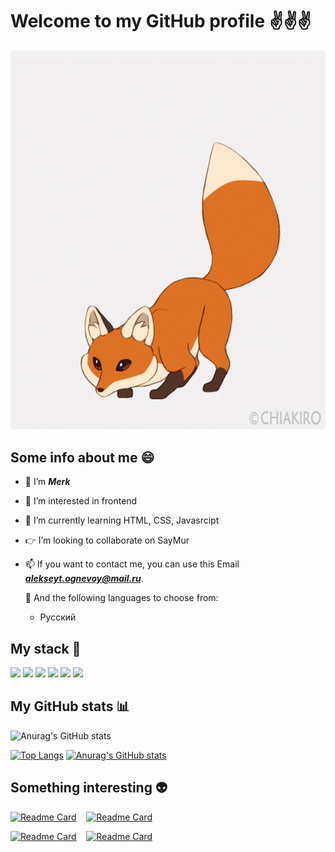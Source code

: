 # Welcome to my GitHub profile ✌️✌️✌️

![](https://github.com/Merck-web/Merck-web/blob/main/1.gif)
## Some info about me 😄
- 👋 I’m ***Merk*** 
- 👀 I’m interested in frontend 
- 🌱 I’m currently learning HTML, CSS, Javasrcipt
- 👉 I’m looking to collaborate on SayMur
- 📫 If you want to contact me, you can use this Email ***alekseyt.ognevoy@mail.ru***. 
   
   📄 And the following languages ​​to choose from:
   <ul>
   <li>
      Русский
   </li>
   </ul>
## My stack 🦊
![](https://camo.githubusercontent.com/60c43d8b0424c6c2fc5080f76db747aacec85a375c39ce2835622cc03a608059/68747470733a2f2f696d672e736869656c64732e696f2f62616467652f77656273746f726d2d3134333f7374796c653d666f722d7468652d6261646765266c6f676f3d77656273746f726d266c6f676f436f6c6f723d776869746526636f6c6f723d626c61636b)
![](https://camo.githubusercontent.com/ee71fcc1aa3d059265517741dffc4161922fd744377e7a5f07c43381d0aa9aac/68747470733a2f2f696d672e736869656c64732e696f2f62616467652f747970657363726970742d2532333030374143432e7376673f7374796c653d666f722d7468652d6261646765266c6f676f3d74797065736372697074266c6f676f436f6c6f723d7768697465)
![](https://camo.githubusercontent.com/8855980a487f9e31426fbfc2cbbfdda5aa3b7f1d390e262e652e639e911b3d87/68747470733a2f2f696d672e736869656c64732e696f2f62616467652f6e6573746a732d2532334530323334452e7376673f7374796c653d666f722d7468652d6261646765266c6f676f3d6e6573746a73266c6f676f436f6c6f723d7768697465)
![](https://camo.githubusercontent.com/29e7fc6c62f61f432d3852fbfa4190ff07f397ca3bde27a8196bcd5beae3ff77/68747470733a2f2f696d672e736869656c64732e696f2f62616467652f706f7374677265732d2532333331363139322e7376673f7374796c653d666f722d7468652d6261646765266c6f676f3d706f737467726573716c266c6f676f436f6c6f723d7768697465)
![](https://camo.githubusercontent.com/a55f80b8372a9cc1cb4142bd7f9ff63cdee2884ace71c5a68a66e905e569dff8/68747470733a2f2f696d672e736869656c64732e696f2f62616467652f506f73746d616e2d4646364333373f7374796c653d666f722d7468652d6261646765266c6f676f3d706f73746d616e266c6f676f436f6c6f723d726564)
![](https://camo.githubusercontent.com/ec0d32e85caf4723d5182a75338c89f85a2c3679aed0c46c9ee9fd1c8dc2a316/68747470733a2f2f696d672e736869656c64732e696f2f62616467652f6769742d2532334630353033332e7376673f7374796c653d666f722d7468652d6261646765266c6f676f3d676974266c6f676f436f6c6f723d7768697465)
## My GitHub stats 📊
   ![Anurag's GitHub stats](https://github-readme-stats.vercel.app/api?username=Merck-web&show_icons=true&theme=blue-green)
   
   [![Top Langs](https://github-readme-stats.vercel.app/api/top-langs/?username=Merck-web&theme=blue-green&layout=compact)](https://github.com/anuraghazra/github-readme-stats)
   [![Anurag's GitHub stats](https://github-readme-stats.vercel.app/api?username=Merck-web)](https://github.com/anuraghazra/github-readme-stats)
 ## Something interesting 👽
 [![Readme Card](https://github-readme-stats.vercel.app/api/pin/?username=Merck-web&repo=app-landing&theme=blue-green)](https://github.com/Merck-web/app-landing)&nbsp;&nbsp;&nbsp; 
 [![Readme Card](https://github-readme-stats.vercel.app/api/pin/?username=Merck-web&repo=My-site&theme=blue-green)](https://github.com/Merck-web/My-site)
 
 [![Readme Card](https://github-readme-stats.vercel.app/api/pin/?username=Merck-web&repo=-Restaurant-Website&theme=blue-green)](https://github.com/Merck-web/-Restaurant-Website)&nbsp;&nbsp;&nbsp;
 [![Readme Card](https://github-readme-stats.vercel.app/api/pin/?username=Merck-web&repo=Desire&theme=blue-green)](https://github.com/Merck-web/Desire)



